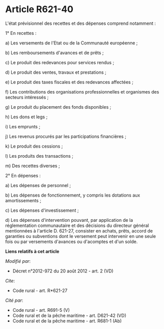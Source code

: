 # Article R621-40

L'état prévisionnel des recettes et des dépenses comprend notamment : 

1° En recettes : 

a) Les versements de l'Etat ou de la Communauté européenne ; 

b) Les remboursements d'avances et de prêts ; 

c) Le produit des redevances pour services rendus ; 

d) Le produit des ventes, travaux et prestations ; 

e) Le produit des taxes fiscales et des redevances affectées ; 

f) Les contributions des organisations professionnelles et organismes des secteurs intéressés ; 

g) Le produit du placement des fonds disponibles ; 

h) Les dons et legs ; 

i) Les emprunts ; 

j) Les revenus procurés par les participations financières ; 

k) Le produit des cessions ; 

l) Les produits des transactions ; 

m) Des recettes diverses ; 

2° En dépenses : 

a) Les dépenses de personnel ; 

b) Les dépenses de fonctionnement, y compris les dotations aux amortissements ; 

c) Les dépenses d'investissement ; 

d) Les dépenses d'intervention pouvant, par application de la réglementation communautaire et des décisions du directeur
général mentionnées à l'article    D. 621-27, consister en achats, prêts, accord de garanties ou subventions dont le
versement peut intervenir en une seule fois ou par versements d'avances ou d'acomptes et d'un solde.

**Liens relatifs à cet article**

_Modifié par_:

  - Décret n°2012-972 du 20 août 2012 - art. 2 (VD)

_Cite_:

  - Code rural - art. R*621-27

_Cité par_:

  - Code rural - art. R691-5 (V)
  - Code rural et de la pêche maritime - art. D621-42 (VD)
  - Code rural et de la pêche maritime - art. R681-1 (Ab)
